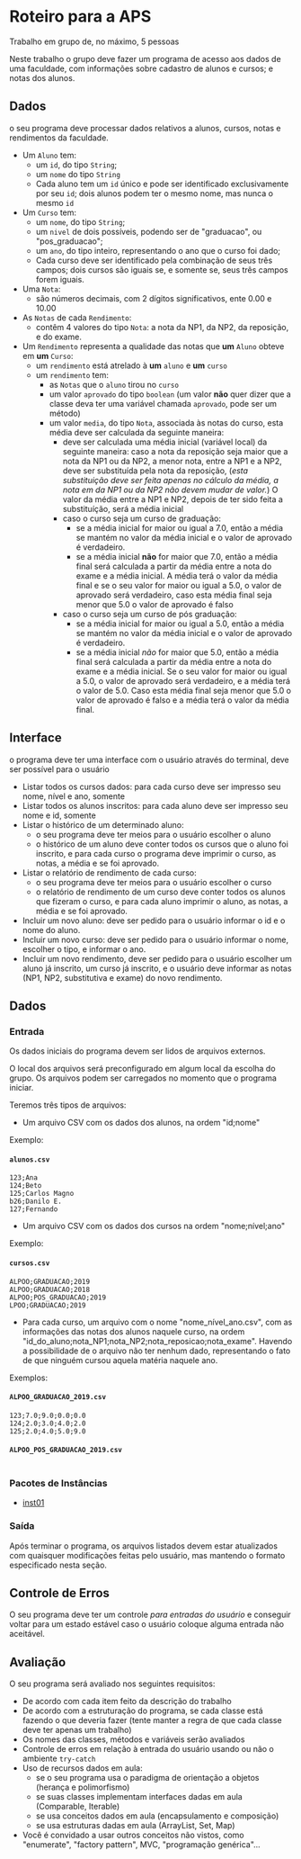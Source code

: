 # Roteiro para a APS

Trabalho em grupo de, no máximo, 5 pessoas

Neste trabalho o grupo deve fazer um programa de acesso aos dados de uma faculdade, com informações sobre cadastro de alunos e cursos; e notas dos alunos.

## Dados

 o seu programa deve processar dados relativos a alunos, cursos, notas e rendimentos da faculdade.

* Um `Aluno` tem:
	* um `id`, do tipo `String`;
	* um `nome` do tipo `String`
	* Cada aluno tem um `id` único e pode ser identificado exclusivamente por seu `id`; dois alunos podem ter o mesmo nome, mas nunca o mesmo `id`
* Um `Curso` tem:
	* um `nome`, do tipo `String`;
	* um `nivel` de dois possíveis, podendo ser de "graduacao", ou "pos_graduacao";
	* um `ano`, do tipo inteiro, representando o ano que o curso foi dado;
	* Cada curso deve ser identificado pela combinação de seus três campos; dois cursos são iguais se, e somente se, seus três campos forem iguais.
* Uma `Nota`:
	* são números decimais, com 2 dígitos significativos, ente 0.00 e 10.00
* As `Notas` de cada `Rendimento`:
	* contêm 4 valores do tipo `Nota`: a nota da NP1, da NP2, da reposição, e do exame.
* Um `Rendimento` representa a qualidade das notas que **um** `Aluno` obteve em **um** `Curso`:
	* um `rendimento` está atrelado à **um** `aluno` e **um** `curso`
	* um `rendimento` tem:
		* as `Notas` que o `aluno` tirou no `curso`
		* um valor `aprovado` do tipo `boolean` (um valor **não** quer dizer que a classe deva ter uma variável chamada `aprovado`, pode ser um método)
		* um valor `media`, do tipo `Nota`, associada às notas do curso, esta média deve ser calculada da seguinte maneira:
			* deve ser calculada uma média inicial (variável local) da seguinte maneira: caso a nota da reposição seja maior que a nota da NP1 ou da NP2, a menor nota, entre a NP1 e a NP2, deve ser substituída pela nota da reposição, (*esta substituição deve ser feita apenas no cálculo da média, a nota em da NP1 ou da NP2 não devem mudar de valor.*) O valor da média entre a NP1 e NP2, depois de ter sido feita a substituíção, será a média inicial
			* caso o curso seja um curso de graduação:
				* se a média inicial for maior ou igual a 7.0, então a média se mantém no valor da média inicial e o valor de aprovado é verdadeiro.
				* se a média inicial **não** for maior que 7.0, então a média final será calculada a partir da média entre a nota do exame e a média inicial. A média terá o valor da média final e se o seu valor for maior ou igual a 5.0, o valor de aprovado será verdadeiro, caso esta média final seja menor que 5.0 o valor de aprovado é falso
			* caso o curso seja um curso de pós graduação:
				* se a média inicial for maior ou igual a 5.0, então a média se mantém no valor da média inicial e o valor de aprovado é verdadeiro.
				* se a média inicial *não* for maior que 5.0, então a média final será calculada a partir da média entre a nota do exame e a média inicial. Se o seu valor for maior ou igual a 5.0, o valor de aprovado será verdadeiro, e a média terá o valor de 5.0. Caso esta média final seja menor que 5.0 o valor de aprovado é falso e a média terá o valor da média final.





## Interface

 o programa deve ter uma interface com o usuário através do terminal, deve ser possível para o usuário

* Listar todos os cursos dados: para cada curso deve ser impresso seu nome, nível e ano, somente
* Listar todos os alunos inscritos: para cada aluno deve ser impresso seu nome e id, somente
* Listar o histórico de um determinado aluno:
	* o seu programa deve ter meios para o usuário escolher o aluno
	* o histórico de um aluno deve conter todos os cursos que o aluno foi inscrito, e para cada curso o programa deve imprimir o curso, as notas, a média e se foi aprovado.
* Listar o relatório de rendimento de cada curso:
	* o seu programa deve ter meios para o usuário escolher o curso
	* o relatório de rendimento de um curso deve conter todos os alunos que fizeram o curso, e para cada aluno imprimir o aluno, as notas, a média e se foi aprovado.
* Incluir um novo aluno: deve ser pedido para o usuário informar o id e o nome do aluno.
* Incluir um novo curso: deve ser pedido para o usuário informar o nome, escolher o tipo, e informar o ano.
* Incluir um novo rendimento, deve ser pedido para o usuário escolher um aluno já inscrito, um curso já inscrito, e o usuário deve informar as notas (NP1, NP2, substitutiva e exame) do novo rendimento.




## Dados

### Entrada

 Os dados iniciais do programa devem ser lidos de arquivos externos.

 O local dos arquivos será preconfigurado em algum local da escolha do grupo. Os arquivos podem ser carregados no momento que o programa iniciar.

 Teremos três tipos de arquivos:

* Um arquivo CSV com os dados dos alunos, na ordem "id;nome"

 Exemplo:

#### **`alunos.csv`**
```
123;Ana
124;Beto
125;Carlos Magno
b26;Danilo E.
127;Fernando

```

* Um arquivo CSV com os dados dos cursos na ordem "nome;nível;ano"

 Exemplo:

#### **`cursos.csv`**
```
ALPOO;GRADUACAO;2019
ALPOO;GRADUACAO;2018
ALPOO;POS_GRADUACAO;2019
LPOO;GRADUACAO;2019

```

* Para cada curso, um arquivo com o nome "nome_nível_ano.csv", com as informações das notas dos alunos naquele curso, na ordem "id_do_aluno;nota_NP1;nota_NP2;nota_reposicao;nota_exame". Havendo a possibilidade de o arquivo não ter nenhum dado, representando o fato de que ninguém cursou aquela matéria naquele ano.

 Exemplos:

#### **`ALPOO_GRADUACAO_2019.csv`**
```
123;7.0;9.0;0.0;0.0
124;2.0;3.0;4.0;2.0
125;2.0;4.0;5.0;9.0

```

#### **`ALPOO_POS_GRADUACAO_2019.csv`**
```

```

### Pacotes de Instâncias

* [inst01](inst/01.zip)

### Saída

 Após terminar o programa, os arquivos listados devem estar atualizados com quaisquer modificações feitas pelo usuário, mas mantendo o formato especificado nesta seção.



## Controle de Erros

 O seu programa deve ter um controle *para entradas do usuário* e conseguir voltar para um estado estável caso o usuário coloque alguma entrada não aceitável.

## Avaliação

 O seu programa será avaliado nos seguintes requisitos:
* De acordo com cada item feito da descrição do trabalho
* De acordo com a estruturação do programa, se cada classe está fazendo o que deveria fazer (tente manter a regra de que cada classe deve ter apenas um trabalho)
* Os nomes das classes, métodos e variáveis serão avaliados
* Controle de erros em relação à entrada do usuário usando ou não o ambiente `try-catch`
* Uso de recursos dados em aula:
	* se o seu programa usa o paradigma de orientação a objetos (herança e polimorfismo)
	* se suas classes implementam interfaces dadas em aula (Comparable, Iterable)
	* se usa conceitos dados em aula (encapsulamento e composição)
	* se usa estruturas dadas em aula (ArrayList, Set, Map)
* Você é convidado a usar outros conceitos não vistos, como "enumerate", "factory pattern", MVC, "programação genérica"...
